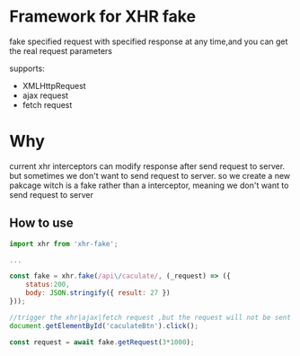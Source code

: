 # Framework for XHR fake

fake specified request with specified response at any time,and you can get the real request parameters

supports:
* XMLHttpRequest
* ajax request
* fetch request

# Why

current xhr interceptors can modify response after send request to server. but sometimes we don't want to send request to server. so we create a new pakcage witch is a fake rather than a interceptor, meaning we don't want to send request to server


## How to use

```javascript
import xhr from 'xhr-fake';

...

const fake = xhr.fake(/api\/caculate/, (_request) => ({ 
    status:200,
    body: JSON.stringify({ result: 27 }) 
}));

//trigger the xhr|ajax|fetch request ,but the request will not be sent to the server
document.getElementById('caculateBtn').click();

const request = await fake.getRequest(3*1000);
```
